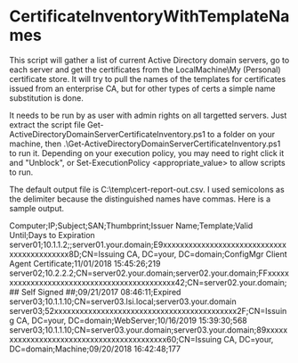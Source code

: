 # CertificateInventoryWithTemplateNames
This script will gather a list of current Active Directory domain servers, go to each server and get the certificates
from the LocalMachine\My (Personal) certificate store. It will try to pull the names of the templates for certificates
issued from an enterprise CA, but for other types of certs a simple name substitution is done.

It needs to be run by as user with admin rights on all targetted servers. Just extract the script file 
Get-ActiveDirectoryDomainServerCertificateInventory.ps1 to a folder on your machine, then 
.\Get-ActiveDirectoryDomainServerCertificateInventory.ps1 to run it. Depending on your execution policy,
you may need to right click it and "Unblock", or Set-ExecutionPolicy <appropriate_value> to allow scripts to run.

The default output file is C:\temp\cert-report-out.csv. I used semicolons as the delimiter because the distinguished
names have commas. Here is a sample output.

Computer;IP;Subject;SAN;Thumbprint;Issuer Name;Template;Valid Until;Days to Expiration
server01;10.1.1.2;;server01.your.domain;E9xxxxxxxxxxxxxxxxxxxxxxxxxxxxxxxxxxxxxxxxxxx8D;CN=Issuing CA, DC=your, DC=domain;ConfigMgr Client Agent Certificate;11/01/2018 15:45:26;219
server02;10.2.2.2;CN=server02.your.domain;server02.your.domain;FFxxxxxxxxxxxxxxxxxxxxxxxxxxxxxxxxxxxxxxxxxxxx42;CN=server02.your.domain;## Self Signed ##;09/21/2017 08:46:11;Expired
server03;10.1.1.10;CN=server03.lsi.local;server03.your.domain server03;52xxxxxxxxxxxxxxxxxxxxxxxxxxxxxxxxxxxxxxxxxxx2F;CN=Issuing CA, DC=your, DC=domain;WebServer;10/16/2019 15:39:30;568
server03;10.1.1.10;CN=server03.your.domain;server03.your.domain;89xxxxxxxxxxxxxxxxxxxxxxxxxxxxxxxxxxxxxxxxxx60;CN=Issuing CA, DC=your, DC=domain;Machine;09/20/2018 16:42:48;177
